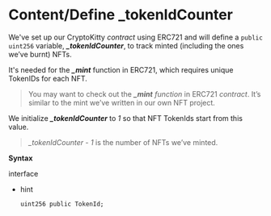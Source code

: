 # Content/Define _tokenIdCounter

We've set up our CryptoKitty *contract* using ERC721 and will define a `public uint256` variable, ***_tokenIdCounter***, to track minted (including the ones we’ve burnt) NFTs. 

It's needed for the ***_mint*** function in ERC721, which requires unique TokenIDs for each NFT. 

> You may want to check out the ***_mint** function* in ERC721 *contract*. It’s similar to the mint we’ve written in our own NFT project.
> 

We initialize ***_tokenIdCounter*** to *1* so that NFT TokenIds start from this value.

> *_tokenIdCounter* - *1* is the number of NFTs we’ve minted.
> 

**Syntax**

interface

- hint
    
    ```solidity
    uint256 public TokenId;
    ```
    
